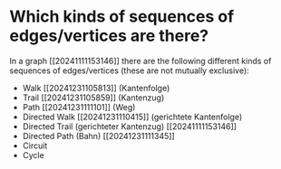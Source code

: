 # Which kinds of sequences of edges/vertices are there? 
In a graph [[20241111153146]] there are the following different kinds of sequences of edges/vertices (these are not mutually exclusive):

- Walk [[20241231105813]] (Kantenfolge)
- Trail [[20241231105859]] (Kantenzug)
- Path [[20241231111101]] (Weg)
- Directed Walk [[20241231110415]] (gerichtete Kantenfolge)
- Directed Trail (gerichteter Kantenzug) [[20241111153146]]
- Directed Path (Bahn) [[20241231111345]] 
- Circuit
- Cycle